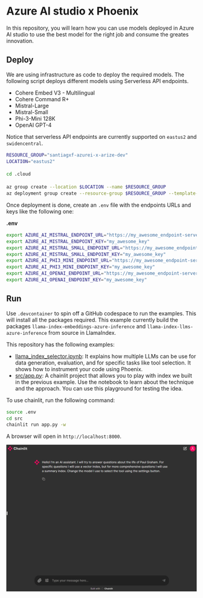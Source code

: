 # Azure AI studio x Phoenix

In this repository, you will learn how you can use models deployed in Azure AI studio to use the best model for the right job and consume the greates innovation.

## Deploy

We are using infrastructure as code to deploy the required models. The following script deploys different models using Serverless API endpoints. 

* Cohere Embed V3 - Multilingual
* Cohere Command R+
* Mistral-Large
* Mistral-Small
* Phi-3-Mini 128K
* OpenAI GPT-4

Notice that serverless API endpoints are currently supported on `eastus2` and `swidencentral`.

```bash
RESOURCE_GROUP="santiagxf-azurei-x-arize-dev"
LOCATION="eastus2" 

cd .cloud

az group create --location $LOCATION --name $RESOURCE_GROUP
az deployment group create --resource-group $RESOURCE_GROUP --template-file deploy.json
```

Once deployment is done, create an `.env` file with the endpoints URLs and keys like the following one:

__.env__

```bash
export AZURE_AI_MISTRAL_ENDPOINT_URL="https://my_awesome_endpoint-serverless.eastus2.inference.ai.azure.com"
export AZURE_AI_MISTRAL_ENDPOINT_KEY="my_awesome_key" 
export AZURE_AI_MISTRAL_SMALL_ENDPOINT_URL="https://my_awesome_endpoint-serverless.eastus2.inference.ai.azure.com"
export AZURE_AI_MISTRAL_SMALL_ENDPOINT_KEY="my_awesome_key" 
export AZURE_AI_PHI3_MINI_ENDPOINT_URL="https://my_awesome_endpoint-serverless.eastus2.inference.ai.azure.com"
export AZURE_AI_PHI3_MINI_ENDPOINT_KEY="my_awesome_key" 
export AZURE_AI_OPENAI_ENDPOINT_URL="https://my_awesome_endpoint-serverless.eastus2.inference.ai.azure.com"
export AZURE_AI_OPENAI_ENDPOINT_KEY="my_awesome_key" 
```

## Run

Use `.devcontainer` to spin off a GitHub codespace to run the examples. This will install all the packages required. This example currently build the packages `llama-index-embeddings-azure-inference` and `llama-index-llms-azure-inference` from source in LlamaIndex.

This repository has the following examples:

* [llama_index_selector.ipynb](llama_index_selector.ipynb): It explains how multiple LLMs can be use for data generation, evaluation, and for specific tasks like tool selection. It shows how to instrument your code using Phoenix.
* [src/app.py](src/app.py): A chainlit project that allows you to play with index we built in the previous example. Use the notebook to learn about the technique and the approach. You can use this playground for testing the idea.

To use chainlit, run the following command:

```bash
source .env
cd src
chainlit run app.py -w
```

A browser will open in `http://localhost:8000`.

![](docs/chainlit.gif)
